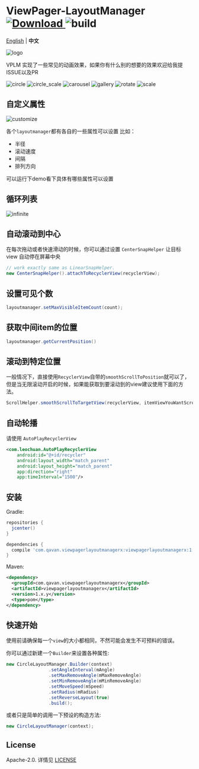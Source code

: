# ViewPager-LayoutManager [![Download](https://api.bintray.com/packages/leochuan/maven/viewpager-layout-manager/images/download.svg) ](https://bintray.com/leochuan/maven/viewpager-layout-manager/_latestVersion) ![build](https://travis-ci.org/leochuan/ViewPagerLayoutManager.svg?branch=master)

[English](README.md) | **中文**

![logo](static/logo.png)

VPLM 实现了一些常见的动画效果，如果你有什么别的想要的效果欢迎给我提ISSUE以及PR

![circle](static/circle.jpg) ![circle_scale](static/circle_scale.jpg) ![carousel](static/carousel.jpg) ![gallery](static/gallery.jpg) ![rotate](static/rotate.jpg) ![scale](static/scale.jpg)

## 自定义属性
![customize](static/customize.gif)

各个`layoutmanager`都有各自的一些属性可以设置
比如：
* 半径
* 滚动速度
* 间隔
* 排列方向

可以运行下demo看下具体有哪些属性可以设置

## 循环列表

![infinite](static/infinite.gif)

## 自动滚动到中心

在每次拖动或者快速滑动的时候，你可以通过设置 `CenterSnapHelper` 让目标 view 自动停在屏幕中央
```java
// work exactly same as LinearSnapHelper.
new CenterSnapHelper().attachToRecyclerView(recyclerView);
```

## 设置可见个数
```java
layoutmanager.setMaxVisibleItemCount(count);
```

## 获取中间item的位置
```java
layoutmanager.getCurrentPosition()
```

## 滚动到特定位置
一般情况下，直接使用`RecyclerView`自带的`smoothScrollToPosition`就可以了，
但是当无限滚动开启的时候，如果能获取到要滚动到的view建议使用下面的方法。
```java
ScrollHelper.smoothScrollToTargetView(recyclerView, itemViewYouWantScrollTo);
```

## 自动轮播

请使用 `AutoPlayRecyclerView`

```xml
<com.leochuan.AutoPlayRecyclerView
    android:id="@+id/recycler"
    android:layout_width="match_parent"
    android:layout_height="match_parent"
    app:direction="right"
    app:timeInterval="1500"/>
```

## 安装

Gradle:

```groovy
repositories {
  jcenter()
}

dependencies {
  compile 'com.qavan.viewpagerlayoutmanagerx:viewpagerlayoutmanagerx:1.x.y'
}
```

Maven:

```xml
<dependency>
  <groupId>com.qavan.viewpagerlayoutmanagerx</groupId>
  <artifactId>viewpagerlayoutmanagerx</artifactId>
  <version>1.x.y</version>
  <type>pom</type>
</dependency>
```

## 快速开始

使用前请确保每一个`view`的大小都相同，不然可能会发生不可预料的错误。



你可以通过新建一个`Builder`来设置各种属性:

```java
new CircleLayoutManager.Builder(context)
                .setAngleInterval(mAngle)
                .setMaxRemoveAngle(mMaxRemoveAngle)
                .setMinRemoveAngle(mMinRemoveAngle)
                .setMoveSpeed(mSpeed)
                .setRadius(mRadius)
                .setReverseLayout(true)
                .build();
```

或者只是简单的调用一下预设的构造方法:

```java
new CircleLayoutManager(context);
```

## License

Apache-2.0. 详情见 [LICENSE](LICENSE)